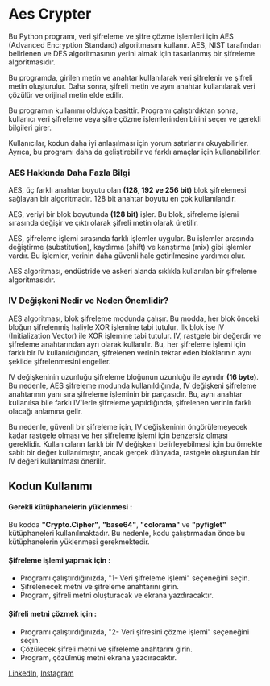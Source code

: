 # Aes Crypter
Bu Python programı, veri şifreleme ve şifre çözme işlemleri için AES (Advanced Encryption Standard) algoritmasını kullanır. AES, NIST tarafından belirlenen ve DES algoritmasının yerini almak için tasarlanmış bir şifreleme algoritmasıdır.

Bu programda, girilen metin ve anahtar kullanılarak veri şifrelenir ve şifreli metin oluşturulur. Daha sonra, şifreli metin ve aynı anahtar kullanılarak veri çözülür ve orijinal metin elde edilir.

Bu programın kullanımı oldukça basittir. Programı çalıştırdıktan sonra, kullanıcı veri şifreleme veya şifre çözme işlemlerinden birini seçer ve gerekli bilgileri girer.

Kullanıcılar, kodun daha iyi anlaşılması için yorum satırlarını okuyabilirler. Ayrıca, bu programı daha da geliştirebilir ve farklı amaçlar için kullanabilirler.


### AES Hakkında Daha Fazla Bilgi
AES, üç farklı anahtar boyutu olan **(128, 192 ve 256 bit)** blok şifrelemesi sağlayan bir algoritmadır. 128 bit anahtar boyutu en çok kullanılandır.

AES, veriyi bir blok boyutunda **(128 bit)** işler. Bu blok, şifreleme işlemi sırasında değişir ve çıktı olarak şifreli metin olarak üretilir.

AES, şifreleme işlemi sırasında farklı işlemler uygular. Bu işlemler arasında değiştirme (substitution), kaydırma (shift) ve karıştırma (mix) gibi işlemler vardır. Bu işlemler, verinin daha güvenli hale getirilmesine yardımcı olur.

AES algoritması, endüstride ve askeri alanda sıklıkla kullanılan bir şifreleme algoritmasıdır.


### IV Değişkeni Nedir ve Neden Önemlidir?
AES algoritması, blok şifreleme modunda çalışır. Bu modda, her blok önceki bloğun şifrelenmiş haliyle XOR işlemine tabi tutulur. İlk blok ise IV (Initialization Vector) ile XOR işlemine tabi tutulur. IV, rastgele bir değerdir ve şifreleme anahtarından ayrı olarak kullanılır. Bu, her şifreleme işlemi için farklı bir IV kullanıldığından, şifrelenen verinin tekrar eden bloklarının aynı şekilde şifrelenmesini engeller.

IV değişkeninin uzunluğu şifreleme bloğunun uzunluğu ile aynıdır **(16 byte)**. Bu nedenle, AES şifreleme modunda kullanıldığında, IV değişkeni şifreleme anahtarının yanı sıra şifreleme işleminin bir parçasıdır. Bu, aynı anahtar kullanılsa bile farklı IV'lerle şifreleme yapıldığında, şifrelenen verinin farklı olacağı anlamına gelir.

Bu nedenle, güvenli bir şifreleme için, IV değişkeninin öngörülemeyecek kadar rastgele olması ve her şifreleme işlemi için benzersiz olması gereklidir. Kullanıcıların farklı bir IV değişkeni belirleyebilmesi için bu örnekte sabit bir değer kullanılmıştır, ancak gerçek dünyada, rastgele oluşturulan bir IV değeri kullanılması önerilir.


## Kodun Kullanımı
#### Gerekli kütüphanelerin yüklenmesi :
Bu kodda **"Crypto.Cipher"**, **"base64"**, **"colorama"** ve **"pyfiglet"** kütüphaneleri kullanılmaktadır. Bu nedenle, kodu çalıştırmadan önce bu kütüphanelerin yüklenmesi gerekmektedir.

#### Şifreleme işlemi yapmak için :
- Programı çalıştırdığınızda, "1- Veri şifreleme işlemi" seçeneğini seçin.
- Şifrelenecek metni ve şifreleme anahtarını girin.
- Program, şifreli metni oluşturacak ve ekrana yazdıracaktır.

#### Şifreli metni çözmek için :
- Programı çalıştırdığınızda, "2- Veri şifresini çözme işlemi" seçeneğini seçin.
- Çözülecek şifreli metni ve şifreleme anahtarını girin.
- Program, çözülmüş metni ekrana yazdıracaktır.


[LinkedIn](https://www.linkedin.com/in/burakpekerr/), [Instagram](https://instagram.com/burakpeker.psd)
